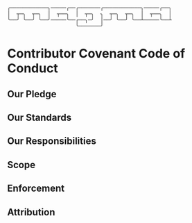 ```
╭────────────╮─────╭──╭───────╭────────────╮─────╭──╮
│  ┬─╮  ┬─╮  │  ┬──╮  │  ┬─╮  ╮  ┬─╮  ┬─╮  │  ┬──╮  │
╰──╯ ╰──╯ ╰──╯─────╰──┌──╮─╯  │──╯ ╰──╯ ╰──┴─────╰──┴
                      ╰───────╯                      
```
# Contributor Covenant Code of Conduct

## Our Pledge

## Our Standards

## Our Responsibilities

## Scope

## Enforcement

## Attribution
